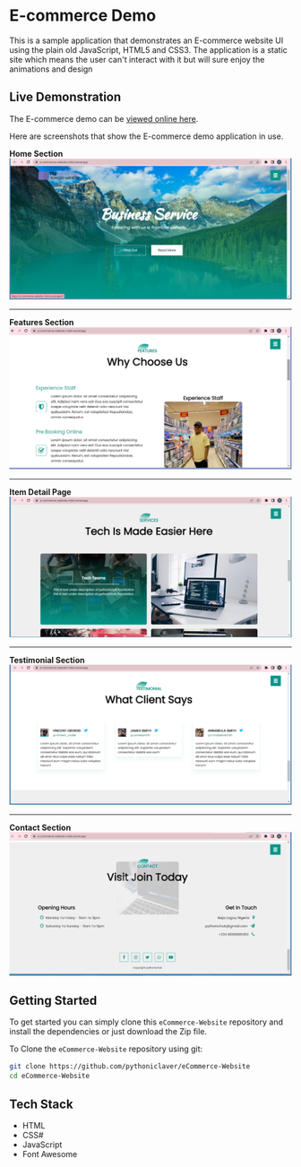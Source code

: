 # E-commerce Demo

This is a sample application that demonstrates an E-commerce website UI using the plain old JavaScript, HTML5 and CSS3. The application is a static site which means the user can't interact with it but will sure enjoy the animations and design


## Live Demonstration

The E-commerce demo can be [viewed online here](https://e-commerce-website-indol.vercel.app/).

Here are screenshots that show the E-commerce demo application in use.

**Home Section**
<img src="./images/Screenshot (275).png" alt="Home Page" title="Home Page">


---

**Features Section**
<img src="./images/Screenshot (276).png" alt="Features Section" title="Features Section">

---

**Item Detail Page**
<img src="./images/Screenshot (274).png" alt="Service Section" title="Service Section">

---

**Testimonial Section**
<img src="./images/Screenshot (272).png" alt="Testimonial Section" title="Testimonial Section">

---

**Contact Section**
<img src="./images/Screenshot (273).png" alt="Contact Section" title="Contact Section">



## Getting Started
To get started  you can simply clone this `eCommerce-Website` repository and install the dependencies or just download the Zip file.

To Clone the `eCommerce-Website` repository using git:

```bash
git clone https://github.com/pythoniclaver/eCommerce-Website
cd eCommerce-Website
```

## Tech Stack
* HTML
* CSS#
* JavaScript
* Font Awesome
